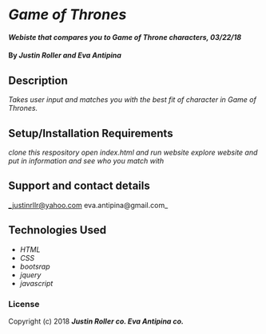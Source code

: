 # _Game of Thrones_

#### _Webiste that compares you to Game of Throne characters, 03/22/18_

#### By _**Justin Roller and Eva Antipina**_

## Description

_Takes user input and matches you with the best fit of character in
Game of Thrones._

## Setup/Installation Requirements

_clone this respository
open index.html and run website
explore website and put in information
and see who you match with_

## Support and contact details

_justinrllr@yahoo.com
eva.antipina@gmail.com_

## Technologies Used

* _HTML_
* _CSS_
* _bootsrap_
* _jquery_
* _javascript_

### License

Copyright (c) 2018 **_Justin Roller co. Eva Antipina co._**
